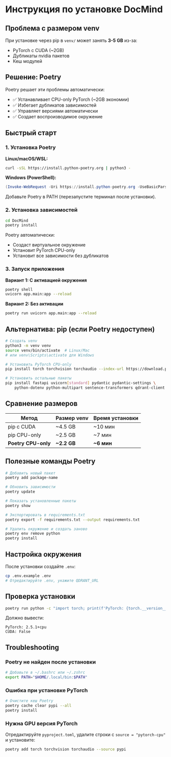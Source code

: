 # Инструкция по установке DocMind

## Проблема с размером venv

При установке через pip в `venv/` может занять **3-5 GB** из-за:
- PyTorch с CUDA (~2GB)
- Дубликаты nvidia пакетов
- Кеш модулей

## Решение: Poetry

Poetry решает эти проблемы автоматически:
- ✅ Устанавливает CPU-only PyTorch (~2GB экономии)
- ✅ Избегает дубликатов зависимостей
- ✅ Управляет версиями автоматически
- ✅ Создает воспроизводимое окружение

## Быстрый старт

### 1. Установка Poetry

**Linux/macOS/WSL:**
```bash
curl -sSL https://install.python-poetry.org | python3 -
```

**Windows (PowerShell):**
```powershell
(Invoke-WebRequest -Uri https://install.python-poetry.org -UseBasicParsing).Content | py -
```

Добавьте Poetry в PATH (перезапустите терминал после установки).

### 2. Установка зависимостей

```bash
cd DocMind
poetry install
```

Poetry автоматически:
- Создаст виртуальное окружение
- Установит PyTorch CPU-only
- Установит все зависимости без дубликатов

### 3. Запуск приложения

**Вариант 1: С активацией окружения**
```bash
poetry shell
uvicorn app.main:app --reload
```

**Вариант 2: Без активации**
```bash
poetry run uvicorn app.main:app --reload
```

## Альтернатива: pip (если Poetry недоступен)

```bash
# Создать venv
python3 -m venv venv
source venv/bin/activate  # Linux/Mac
# или venv\Scripts\activate для Windows

# Установить PyTorch CPU-only
pip install torch torchvision torchaudio --index-url https://download.pytorch.org/whl/cpu

# Установить остальные пакеты
pip install fastapi uvicorn[standard] pydantic pydantic-settings \
    python-dotenv python-multipart sentence-transformers qdrant-client numpy
```

## Сравнение размеров

| Метод | Размер venv | Время установки |
|-------|-------------|-----------------|
| pip с CUDA | ~4.5 GB | ~10 мин |
| pip CPU-only | ~2.5 GB | ~7 мин |
| **Poetry CPU-only** | **~2.2 GB** | **~6 мин** |

## Полезные команды Poetry

```bash
# Добавить новый пакет
poetry add package-name

# Обновить зависимости
poetry update

# Показать установленные пакеты
poetry show

# Экспортировать в requirements.txt
poetry export -f requirements.txt --output requirements.txt

# Удалить окружение и создать заново
poetry env remove python
poetry install
```

## Настройка окружения

После установки создайте `.env`:

```bash
cp .env.example .env
# Отредактируйте .env, укажите QDRANT_URL
```

## Проверка установки

```bash
poetry run python -c "import torch; print(f'PyTorch: {torch.__version__}'); print(f'CUDA: {torch.cuda.is_available()}')"
```

Должно вывести:
```
PyTorch: 2.5.1+cpu
CUDA: False
```

## Troubleshooting

### Poetry не найден после установки
```bash
# Добавьте в ~/.bashrc или ~/.zshrc
export PATH="$HOME/.local/bin:$PATH"
```

### Ошибка при установке PyTorch
```bash
# Очистите кеш Poetry
poetry cache clear pypi --all
poetry install
```

### Нужна GPU версия PyTorch
Отредактируйте `pyproject.toml`, удалите строки с `source = "pytorch-cpu"` и установите:
```bash
poetry add torch torchvision torchaudio --source pypi
```
